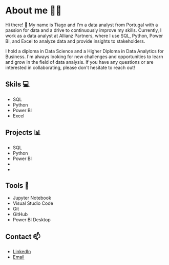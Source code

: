 # About me :technologist:

Hi there! :wave: My name is Tiago and I'm a data analyst from Portugal with a passion for data and a drive to continuously improve my skills. Currently, I work as a data analyst at Allianz Partners, where I use SQL, Python, Power BI, and Excel to analyze data and provide insights to stakeholders.

I hold a diploma in Data Science and a Higher Diploma in Data Analytics for Business. I'm always looking for new challenges and opportunities to learn and grow in the field of data analysis. If you have any questions or are interested in collaborating, please don't hesitate to reach out!

## Skils :computer:

- SQL
- Python
- Power BI
- Excel

## Projects :bar_chart:

- SQL
- Python
- Power BI
-
-

## Tools :wrench:

- Jupyter Notebook
- Visual Studio Code
- Git
- GitHub
- Power BI Desktop

## Contact :mailbox:

- [LinkedIn](https://www.linkedin.com/in/tiago-gingeira/)
- [Email](mailto:tiago1st@outlook.com)